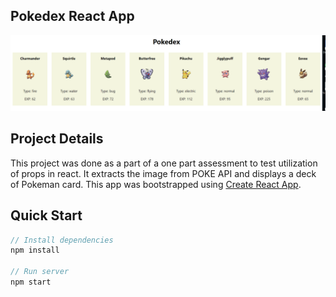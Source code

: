 ## Pokedex React App

![Final App](/pokedex.png)

## Project Details

This project was done as a part of a one part assessment to test utilization of props in react. It extracts the image from POKE API and displays a deck of Pokeman card. This app was bootstrapped using [Create React App](https://github.com/facebook/create-react-app).

## Quick Start
```javascript
// Install dependencies
npm install

// Run server
npm start

```